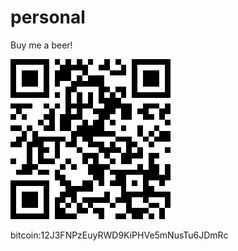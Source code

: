 # personal

Buy me a beer!

![Bitcoin wallet](https://github.com/austonricardo/personal/blob/master/bc_wallet.png)

bitcoin:12J3FNPzEuyRWD9KiPHVe5mNusTu6JDmRc
